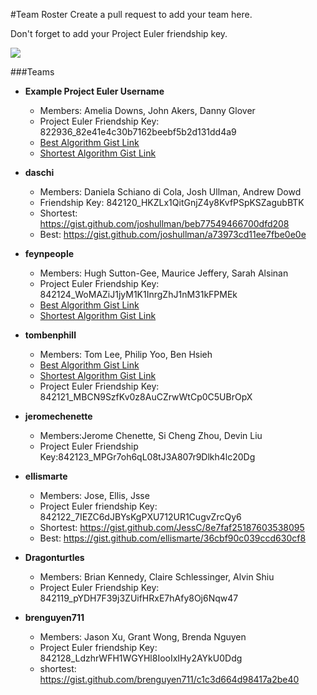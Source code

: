 #Team Roster
Create a pull request to add your team here. 

Don't forget to add your Project Euler friendship key.

![](https://cloud.githubusercontent.com/assets/7025605/9831876/018c790a-591d-11e5-995d-cc6cd65ea449.png)


###Teams 

- **Example Project Euler Username**
  - Members: Amelia Downs, John Akers, Danny Glover
  - Project Euler Friendship Key: 822936_82e41e4c30b7162beebf5b2d131dd4a9
  - [Best Algorithm Gist Link](https://gist.github.com/adowns01/1f3114bbc2c719d9b7f4)
  - [Shortest Algorithm Gist Link](https://gist.github.com/adowns01/1f3114bbc2c719d9b7f4)
  
- **daschi**
  - Members: Daniela Schiano di Cola, Josh Ullman, Andrew Dowd
  - Friendship Key: 842120_HKZLx1QitGnjZ4y8KvfPSpKSZagubBTK
  - Shortest: https://gist.github.com/joshullman/beb77549466700dfd208
  - Best: https://gist.github.com/joshullman/a73973cd11ee7fbe0e0e

- **feynpeople**
  - Members: Hugh Sutton-Gee, Maurice Jeffery, Sarah Alsinan
  - Project Euler Friendship Key: 842124_WoMAZiJ1jyM1K1InrgZhJ1nM31kFPMEk
  - [Best Algorithm Gist Link](https://gist.github.com/lavalampmj/213d280fc48c5813c2c6)
  - [Shortest Algorithm Gist Link](https://gist.github.com/lavalampmj/64d4f626a1bfb773cfde)

- **tombenphill**
  - Members: Tom Lee, Philip Yoo, Ben Hsieh
  - [Best Algorithm Gist Link](https://gist.github.com/user512/4ff8759ec947928631e7)
  - [Shortest Algorithm Gist Link](https://gist.github.com/user512/063d05495f7c406ca7ec)
  - Project Euler Friendship Key: 842121_MBCN9SzfKv0z8AuCZrwWtCp0C5UBrOpX
  
- **jeromechenette**
  - Members:Jerome Chenette, Si Cheng Zhou, Devin Liu
  - Project Euler Friendship Key:842123_MPGr7oh6qL08tJ3A807r9Dlkh4lc20Dg

- **ellismarte**
  - Members: Jose, Ellis, Jsse 
  - Project Euler friendship Key: 842122_7IEZC6dJBYsKgPXU712UR1CugvZrcQy6
  - Shortest: https://gist.github.com/JessC/8e7faf25187603538095
  - Best: https://gist.github.com/ellismarte/36cbf90c039ccd630cf8
   
- **Dragonturtles**
  - Members: Brian Kennedy, Claire Schlessinger, Alvin Shiu
  - Project Euler Friendship Key: 842119_pYDH7F39j3ZUifHRxE7hAfy8Oj6Nqw47
  
- **brenguyen711**
  - Members: Jason Xu, Grant Wong, Brenda Nguyen
  - Project Euler friendship Key: 842128_LdzhrWFH1WGYHl8IooIxIHy2AYkU0Ddg
  - shortest: https://gist.github.com/brenguyen711/c1c3d664d98417a2be40
